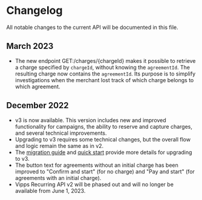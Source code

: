 <!-- START_METADATA
---
title: Recurring API changelog
sidebar_label: Changelog
sidebar_position: 200
pagination_next: null
pagination_prev: null
---
END_METADATA -->

# Changelog

All notable changes to the current API will be documented in this file. 
 

## March 2023

* The new endpoint GET:/charges/{chargeId} makes it possible to retrieve a charge specified by `chargeId`, without knowing the `agreementId`. The resulting charge now contains the `agreementId`. Its purpose is to simplify investigations when the merchant lost track of which charge belongs to which agreement.

## December 2022

* v3 is now available. This version includes new and improved functionality for campaigns, the ability to reserve and capture charges, and several technical improvements.
* Upgrading to v3 requires some technical changes, but the overall flow and logic remain the same as in v2.
* The [migration guide](https://developer.vippsmobilepay.com/docs/APIs/recurring-api/v2-to-v3-migration-guide/) and [quick start](https://developer.vippsmobilepay.com/docs/APIs/recurring-api/vipps-recurring-api-quick-start/) provide more details for upgrading to v3.
* The button text for agreements without an initial charge has been improved to "Confirm and start" (for no charge) and "Pay and start" (for agreements with an initial charge).
* Vipps Recurring API v2 will be phased out and will no longer be available from June 1, 2023.

 
